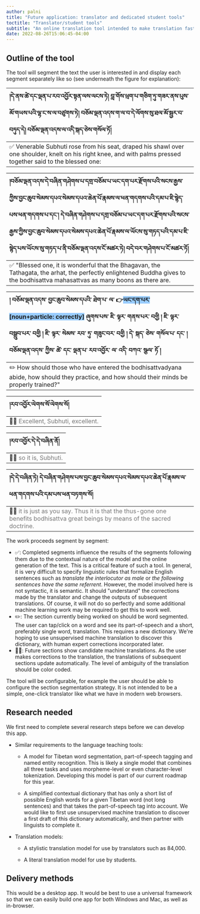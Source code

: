```yaml
---
author: palni
title: "Future application: translator and dedicated student tools"
toctitle: "Translator/student tools"
subtitle: "An online translation tool intended to make translation faster and enable dedicated students to interact with source material."
date: 2022-08-26T15:06:45-04:00
---
```


## Outline of the tool

The tool will segment the text the user is interested in and display each segment separately like so (see underneath the figure for explanation):

|།དེ་ནས་ཚེ་དང་ལྡན་པ་རབ་འབྱོར་སྟན་ལས་ལངས་ཏེ། བླ་གོས་ཕྲག་པ་གཅིག་ཏུ་གཟར་ནས་པུས་མོ་གཡས་པའི་ལྷ་ང་ས་ལ་བཙུགས་ཏེ། བཅོམ་ལྡན་འདས་ག་ལ་བ་དེ་ལོགས་སུ་ཐལ་མོ་སྦྱར་བ་བཏུད་དེ། བཅོམ་ལྡན་འདས་ལ་འདི་སྐད་ཅེས་གསོལ་ཏོ།|
|:-|
|✅ Venerable Subhuti rose from his seat, draped his shawl over one shoulder, knelt on his right knee, and with palms pressed together said to the blessed one:|

|།བཅོམ་ལྡན་འདས་དེ་བཞིན་གཤེགས་པ་དགྲ་བཅོམ་པ་ཡང་དག་པར་རྫོགས་པའི་སངས་རྒྱས་ཀྱིས་བྱང་ཆུབ་སེམས་དཔའ་སེམས་དཔའ་ཆེན་པོ་རྣམས་ལ་ཕན་གདགས་པའི་དམ་པ་ཇི་སྙེད་པས་ཕན་གདགས་པ་དང་། དེ་བཞིན་གཤེགས་པ་དགྲ་བཅོམ་པ་ཡང་དག་པར་རྫོགས་པའི་སངས་རྒྱས་ཀྱིས་བྱང་ཆུབ་སེམས་དཔའ་སེམས་དཔའ་ཆེན་པོ་རྣམས་ལ་ཡོངས་སུ་གཏད་པའི་དམ་པ་ཇི་སྙེད་པས་ཡོངས་སུ་གཏད་པ་ནི་བཅོམ་ལྡན་འདས་ངོ་མཚར་ཏེ། བདེ་བར་གཤེགས་པ་ངོ་མཚར་ཏོ།|
|:-|
|✅ "Blessed one, it is wonderful that the Bhagavan, the Tathagata, the arhat, the perfectly enlightened Buddha gives to the bodhisattva mahasattvas as many boons as there are.|

|། བཅོམ་ལྡན་འདས་ བྱང་ཆུབ་སེམས་དཔའི་ ཐེག་པ་ ལ་ 👉<span style="background-color:#99ccff">ཡང་དག་པར་ [noun+particle: correctly]</span> ཞུགས་པས་ ཇི་ ལྟར་ གནས་པར་ བགྱི ། ཇི་ ལྟར་ བསྒྲུབ་པར་ བགྱི ། ཇི་ ལྟར་ སེམས་ རབ་ ཏུ་ གཟུང་བར་ བགྱི ། དེ་ སྐད་ ཅེས་ གསོལ་པ་ དང་ ། བཅོམ་ལྡན་འདས་ ཀྱིས་ ཚེ་ དང་ ལྡན་པ་ རབ་འབྱོར་ ལ་ འདི་ བཀའ་ སྩལ་ ཏོ །|
|:-|
|✏️ How should those who have entered the bodhisattvadyana abide, how should they practice, and how should their minds be properly trained?"|

|།རབ་འབྱོར་ལེགས་སོ་ལེགས་སོ།|
|:-|
|🤖💬 <span style="color:#777777">Excellent, Subhuti, excellent.</span>|

|།རབ་འབྱོར་དེ་དེ་བཞིན་ནོ།|
|:-|
|🤖💬 <span style="color:#777777">so it is, Subhuti.</span>|

|།དེ་དེ་བཞིན་ཏེ། དེ་བཞིན་གཤེགས་པས་བྱང་ཆུབ་སེམས་དཔའ་སེམས་དཔའ་ཆེན་པོ་རྣམས་ལ་ཕན་གདགས་པའི་དམ་པས་ཕན་བཏགས་སོ།|
|:-|
|🤖💬 <span style="color:#777777">it is just as you say. Thus it is that the thus-gone one benefits bodhisattva great beings by means of the sacred doctrine.</span>|

The work proceeds segment by segment:

- ✅: Completed segments influence the results of the segments following them due to the contextual nature of the model and the online generation of the text. This is a critical feature of such a tool. In general, it is very difficult to specify linguistic rules that formalize English sentences such as _translate the interlocutor as male_ or _the following sentences have the same referrent_. However, the model involved here is not syntactic, it is semantic. It should "understand" the corrections made by the translator and change the outputs of subsequent translations. Of course, it will not do so perfectly and some additional machine learning work may be required to get this to work well.
- ✏️: The section currently being worked on should be word segmented. The user can tap/click on a word and see its part-of-speech and a short, preferably single word, translation. This requires a new dictionary. We're hoping to use unsupervised machine translation to discover this dictionary, with human expert corrections incorporated later.
- 🤖💬: Future sections show candidate machine translations. As the user makes corrections to the translation, the translations of subsequent sections update automatically. The level of ambiguity of the translation should be color coded.

The tool will be configurable, for example the user should be able to configure the section segmentation strategy. It is not intended to be a simple, one-click translator like what we have in modern web browsers.

## Research needed

We first need to complete several research steps before we can develop this app.

- Similar requirements to the language teaching tools:

  - A model for Tibetan word segmentation, part-of-speech tagging and named entity recognition. This is likely a single model that combines all three tasks and uses morpheme-level or even character-level tokenization. Developing this model is part of our current roadmap for this year.

  - A simplified contextual dictionary that has only a short list of possible English words for a given Tibetan word (not long sentences) and that takes the part-of-speech tag into account. We would like to first use unsupervised machine translation to discover a first draft of this dictionary automatically, and then partner with linguists to complete it.

- Translation models:

  - A stylistic translation model for use by translators such as 84,000.

  - A literal translation model for use by students.

## Delivery methods

This would be a desktop app. It would be best to use a universal framework so that we can easily build one app for both Windows and Mac, as well as in-browser.